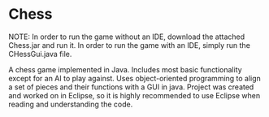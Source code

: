 # Chess
NOTE: In order to run the game without an IDE, download the attached Chess.jar and run it.
In order to run the game with an IDE, simply run the CHessGui.java file.

A chess game implemented in Java. Includes most basic functionality except for an AI to play against.
Uses object-oriented programming to align a set of pieces and their functions with a GUI in java.
Project was created and worked on in Eclipse, so it is highly recommended to use Eclipse when reading and understanding the code.
